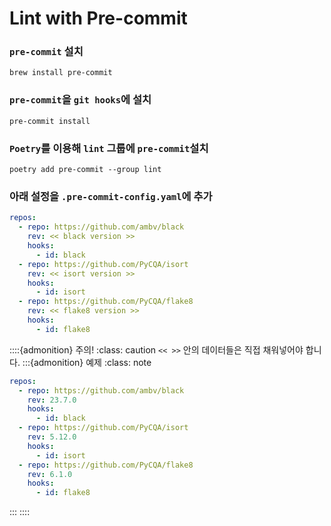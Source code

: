 # Lint with Pre-commit

### `pre-commit` 설치
```shell
brew install pre-commit
```

### `pre-commit`을 `git hooks`에 설치
```shell
pre-commit install
```

### `Poetry`를 이용해 `lint` 그룹에 `pre-commit`설치
```shell
poetry add pre-commit --group lint
```

### 아래 설정을 `.pre-commit-config.yaml`에 추가
```yaml
repos:
  - repo: https://github.com/ambv/black
    rev: << black version >>
    hooks:
      - id: black
  - repo: https://github.com/PyCQA/isort
    rev: << isort version >>
    hooks:
      - id: isort
  - repo: https://github.com/PyCQA/flake8
    rev: << flake8 version >>
    hooks:
      - id: flake8
```
::::{admonition} 주의!
:class: caution
`<< >>` 안의 데이터들은 직접 채워넣어야 합니다.
:::{admonition} 예제
:class: note
```yaml
repos:
  - repo: https://github.com/ambv/black
    rev: 23.7.0
    hooks:
      - id: black
  - repo: https://github.com/PyCQA/isort
    rev: 5.12.0
    hooks:
      - id: isort
  - repo: https://github.com/PyCQA/flake8
    rev: 6.1.0
    hooks:
      - id: flake8
```
:::
::::

